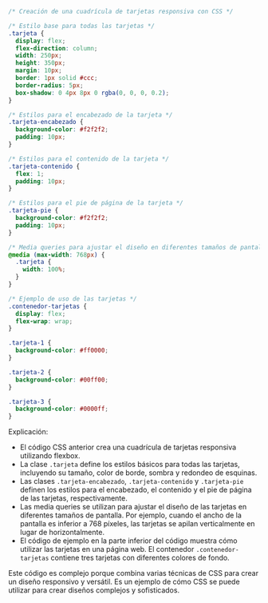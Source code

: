 ```css
/* Creación de una cuadrícula de tarjetas responsiva con CSS */

/* Estilo base para todas las tarjetas */
.tarjeta {
  display: flex;
  flex-direction: column;
  width: 250px;
  height: 350px;
  margin: 10px;
  border: 1px solid #ccc;
  border-radius: 5px;
  box-shadow: 0 4px 8px 0 rgba(0, 0, 0, 0.2);
}

/* Estilos para el encabezado de la tarjeta */
.tarjeta-encabezado {
  background-color: #f2f2f2;
  padding: 10px;
}

/* Estilos para el contenido de la tarjeta */
.tarjeta-contenido {
  flex: 1;
  padding: 10px;
}

/* Estilos para el pie de página de la tarjeta */
.tarjeta-pie {
  background-color: #f2f2f2;
  padding: 10px;
}

/* Media queries para ajustar el diseño en diferentes tamaños de pantalla */
@media (max-width: 768px) {
  .tarjeta {
    width: 100%;
  }
}

/* Ejemplo de uso de las tarjetas */
.contenedor-tarjetas {
  display: flex;
  flex-wrap: wrap;
}

.tarjeta-1 {
  background-color: #ff0000;
}

.tarjeta-2 {
  background-color: #00ff00;
}

.tarjeta-3 {
  background-color: #0000ff;
}
```

Explicación:

* El código CSS anterior crea una cuadrícula de tarjetas responsiva utilizando flexbox.
* La clase `.tarjeta` define los estilos básicos para todas las tarjetas, incluyendo su tamaño, color de borde, sombra y redondeo de esquinas.
* Las clases `.tarjeta-encabezado`, `.tarjeta-contenido` y `.tarjeta-pie` definen los estilos para el encabezado, el contenido y el pie de página de las tarjetas, respectivamente.
* Las media queries se utilizan para ajustar el diseño de las tarjetas en diferentes tamaños de pantalla. Por ejemplo, cuando el ancho de la pantalla es inferior a 768 píxeles, las tarjetas se apilan verticalmente en lugar de horizontalmente.
* El código de ejemplo en la parte inferior del código muestra cómo utilizar las tarjetas en una página web. El contenedor `.contenedor-tarjetas` contiene tres tarjetas con diferentes colores de fondo.

Este código es complejo porque combina varias técnicas de CSS para crear un diseño responsivo y versátil. Es un ejemplo de cómo CSS se puede utilizar para crear diseños complejos y sofisticados.